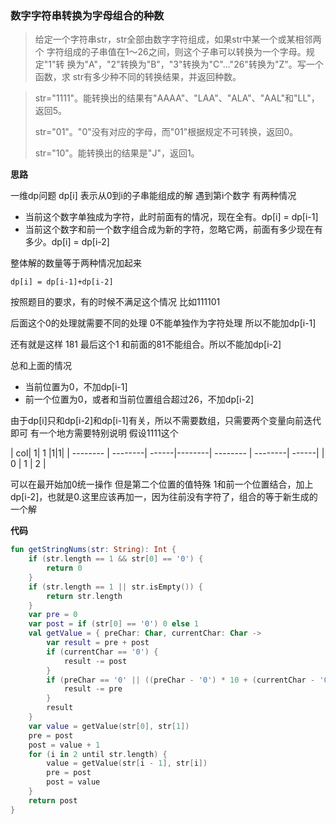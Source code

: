 ### 数字字符串转换为字母组合的种数
> 给定一个字符串str，str全部由数字字符组成，如果str中某一个或某相邻两个
> 字符组成的子串值在1～26之间，则这个子串可以转换为一个字母。规定"1"转
> 换为"A"，"2"转换为"B"，"3"转换为"C"..."26"转换为"Z"。写一个函数，求
> str有多少种不同的转换结果，并返回种数。

>str="1111"。能转换出的结果有"AAAA"、"LAA"、"ALA"、"AAL"和"LL"，返回5。
>
>str="01"。"0"没有对应的字母，而"01"根据规定不可转换，返回0。
>
>str="10"。能转换出的结果是"J"，返回1。

**思路**

一维dp问题
dp[i] 表示从0到i的子串能组成的解
遇到第i个数字
有两种情况
- 当前这个数字单独成为字符，此时前面有的情况，现在全有。dp[i] = dp[i-1]
- 当前这个数字和前一个数字组合成为新的字符，忽略它两，前面有多少现在有多少。dp[i] = dp[i-2]

整体解的数量等于两种情况加起来

`
dp[i] = dp[i-1]+dp[i-2]
`

按照题目的要求，有的时候不满足这个情况
比如111101

后面这个0的处理就需要不同的处理
0不能单独作为字符处理
所以不能加dp[i-1]

还有就是这样
181
最后这个1
和前面的81不能组合。所以不能加dp[i-2]

总和上面的情况
- 当前位置为0，不加dp[i-1]
- 前一个位置为0，或者和当前位置组合超过26，不加dp[i-2]

由于dp[i]只和dp[i-2]和dp[i-1]有关，所以不需要数组，只需要两个变量向前迭代即可
有一个地方需要特别说明
假设1111这个

| col|     1|  1  |1|1|
| -------- | --------| ------|--------| -------- | --------| ------|
| 0    |   1 |  2  |

可以在最开始加0统一操作
但是第二个位置的值特殊
1和前一个位置结合，加上dp[i-2]，也就是0.这里应该再加一，因为往前没有字符了，组合的等于新生成的一个解


**代码**
```kotlin
fun getStringNums(str: String): Int {
    if (str.length == 1 && str[0] == '0') {
        return 0
    }
    if (str.length == 1 || str.isEmpty()) {
        return str.length
    }
    var pre = 0
    var post = if (str[0] == '0') 0 else 1
    val getValue = { preChar: Char, currentChar: Char ->
        var result = pre + post
        if (currentChar == '0') {
            result -= post
        }
        if (preChar == '0' || ((preChar - '0') * 10 + (currentChar - '0') > 26)) {
            result -= pre
        }
        result
    }
    var value = getValue(str[0], str[1])
    pre = post
    post = value + 1
    for (i in 2 until str.length) {
        value = getValue(str[i - 1], str[i])
        pre = post
        post = value
    }
    return post
}
```